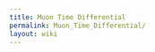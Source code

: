 ```yaml
---
title: Muon Time Differential
permalink: Muon_Time_Differential/
layout: wiki
---
```


<nxformat file="NXmuontd.xml"></nxformat>
